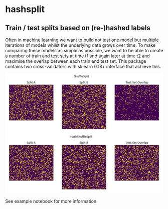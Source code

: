 # hashsplit
## Train / test splits based on (re-)hashed labels

Often in machine learning we want to build not just one model but multiple iterations of models whilst the underlying data grows over time. To make comparing these models as simple as possible, we want to be able to create a number of train and test sets at time t1 and again later at time t2 and maximise the overlap between each train and test set. This package contains two cross-validators with sklearn 0.18+ interface that achieve this.

![alt text](overlap.png "Visualisation of test split overlap")

See example notebook for more information.
